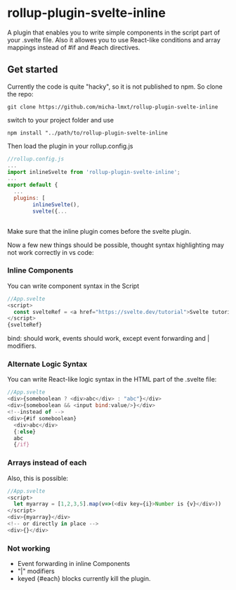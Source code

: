 # rollup-plugin-svelte-inline

A plugin that enables you to write simple components in the script part of your .svelte file. Also it allowes you to use React-like conditions and array mappings instead of #if and #each directives. 

## Get started

Currently the code is quite "hacky", so it is not published to npm. So clone the repo:
```
git clone https://github.com/micha-lmxt/rollup-plugin-svelte-inline
```
switch to your project folder and use 
```
npm install "../path/to/rollup-plugin-svelte-inline
```
Then load the plugin in your rollup.config.js
```javascript
//rollup.config.js
...
import inlineSvelte from 'rollup-plugin-svelte-inline';
...
export default {
  ...
  plugins: [
		inlineSvelte(),
		svelte({...
    
```
Make sure that the inline plugin comes before the svelte plugin.

Now a few new things should be possible, thought syntax highlighting may not work correctly in vs code:

### Inline Components
You can write component syntax in the Script
```javascript
//App.svelte
<script>
  const svelteRef = <a href="https://svelte.dev/tutorial">Svelte tutorial</a>;
</script>
{svelteRef}
```
bind: should work, events should work, except event forwarding and | modifiers.

### Alternate Logic Syntax
You can write React-like logic syntax in the HTML part of the .svelte file:
```javascript
//App.svelte
<div>{someboolean ? <div>abc</div> : "abc"}</div>
<div>{someboolean && <input bind:value/>}</div>
<!--instead of -->
<div>{#if someboolean}
  <div>abc</div>
  {:else}
  abc
  {/if}
```
### Arrays instead of each
Also, this is possible:
```javascript
//App.svelte
<script>
  let myarray = [1,2,3,5].map(v=>(<div key={i}>Number is {v}</div>))
</script>
<div>{myarray}</div>
<!-- or directly in place -->
<div>{}</div>
```



### Not working

- Event forwarding in inline Components
- "|" modifiers
- keyed {#each} blocks currently kill the plugin. 





